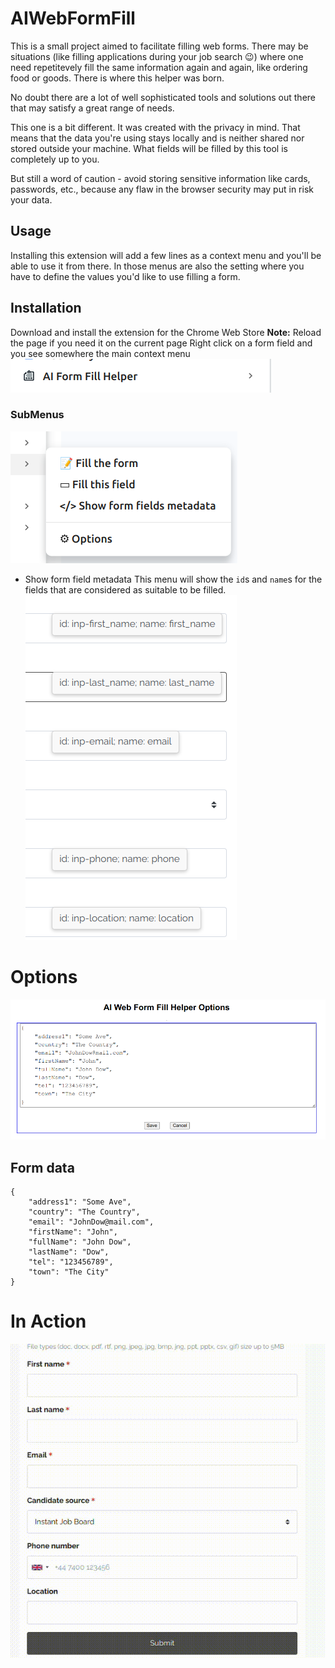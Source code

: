 # AIWebFormFill

This is a small project aimed to facilitate filling web forms. There may be situations (like filling applications during your job search 😉) where one need repetitevely fill the same information again and again, like ordering food or goods. There is where this helper was born.

No doubt there are a lot of well sophisticated tools and solutions out there that may satisfy a great range of needs.

This one is a bit different. It was created with the privacy in mind. That means that the data you're using stays locally and is neither shared nor stored outside your machine. What fields will be filled by this tool is completely up to you.

But still a word of caution - avoid storing sensitive information like cards, passwords, etc., because any flaw in the browser security may put in risk your data.

## Usage
Installing this extension will add a few lines as a context menu and you'll be able to use it from there. In those menus are also the setting where you have to define the values you'd like to use filling a form.

## Installation
Download and install the extension for the Chrome Web Store
**Note:** Reload the page if you need it on the current page
Right click on a form field and you see somewhere the main context menu
![Main context menu](media/mainContextMenu.png)

### SubMenus
![Extension submenues](media/submenus.png)
* Show form field metadata
This menu will show the `id`s and `name`s for the fields that are considered as suitable to be filled.
![submenu Show form field metadata](media/html.png)

# Options
![Extension options](media/options.png)

## Form data
```
{
    "address1": "Some Ave",
    "country": "The Country",
    "email": "JohnDow@mail.com",
    "firstName": "John",
    "fullName": "John Dow",
    "lastName": "Dow",
    "tel": "123456789",
    "town": "The City"
}
```

# In Action
![Extension in action](media/screen.gif)

